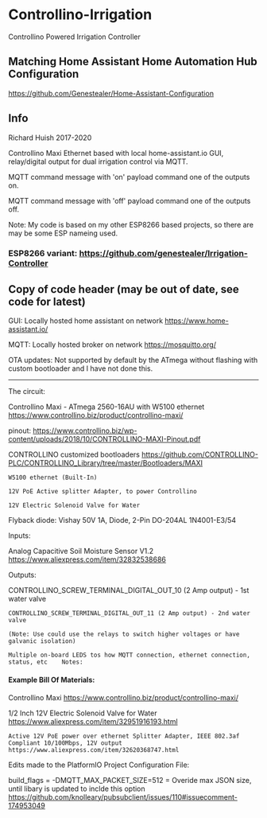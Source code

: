 # Controllino-Irrigation
 Controllino Powered Irrigation Controller

## Matching Home Assistant Home Automation Hub Configuration

https://github.com/Genestealer/Home-Assistant-Configuration

## Info

Richard Huish 2017-2020
  
Controllino Maxi Ethernet based with local home-assistant.io GUI, relay/digital output for dual irrigation control via MQTT.    

MQTT command message with 'on' payload command one of the outputs on.

MQTT command message with 'off' payload command one of the outputs off.
    
Note: My code is based on my other ESP8266 based projects, so there are may be some ESP nameing used.

### ESP8266 variant: https://github.com/genestealer/Irrigation-Controller
   
## Copy of code header (may be out of date, see code for latest)
  GUI: Locally hosted home assistant on network https://www.home-assistant.io/
  
  MQTT: Locally hosted broker on network https://mosquitto.org/
  
  OTA updates: Not supported by default by the ATmega without flashing with custom bootloader and I have not done this.
 
 ----------
  
  The circuit:
   
   Controllino Maxi - ATmega 2560-16AU with W5100 ethernet https://www.controllino.biz/product/controllino-maxi/
   
   pinout: https://www.controllino.biz/wp-content/uploads/2018/10/CONTROLLINO-MAXI-Pinout.pdf
   
   CONTROLLINO customized bootloaders https://github.com/CONTROLLINO-PLC/CONTROLLINO_Library/tree/master/Bootloaders/MAXI
    
    W5100 ethernet (Built-In)
    
    12V PoE Active splitter Adapter, to power Controllino
    
    12V Electric Solenoid Valve for Water
   
   Flyback diode: Vishay 50V 1A, Diode, 2-Pin DO-204AL 1N4001-E3/54
 
 Inputs:
   
   Analog Capacitive Soil Moisture Sensor V1.2 https://www.aliexpress.com/item/32832538686
 
 Outputs:
   
   CONTROLLINO_SCREW_TERMINAL_DIGITAL_OUT_10 (2 Amp output) - 1st water valve
    
    CONTROLLINO_SCREW_TERMINAL_DIGITAL_OUT_11 (2 Amp output) - 2nd water valve
    
    (Note: Use could use the relays to switch higher voltages or have galvanic isolation)
    
    Multiple on-board LEDS tos how MQTT connection, ethernet connection, status, etc    Notes:
  
  
  #### Example Bill Of Materials:
   
   Controllino Maxi https://www.controllino.biz/product/controllino-maxi/
   
   1/2 Inch 12V Electric Solenoid Valve for Water https://www.aliexpress.com/item/32951916193.html 
    
    Active 12V PoE power over ethernet Splitter Adapter, IEEE 802.3af Compliant 10/100Mbps, 12V output https://www.aliexpress.com/item/32620368747.html


  Edits made to the PlatformIO Project Configuration File:
   
   build_flags = -DMQTT_MAX_PACKET_SIZE=512 = Overide max JSON size, until libary is updated to inclde this option 
    https://github.com/knolleary/pubsubclient/issues/110#issuecomment-174953049

